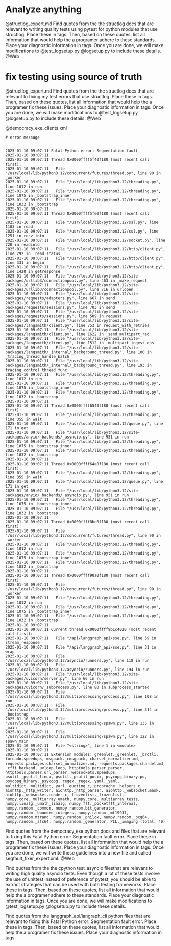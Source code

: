 # Analyze anything

@structlog_expert.md  Find quotes from the the structlog docs that are relevant to writing quality tests using pytest for python modules that use structlog. Place these in <quotes> tags. Then, based on these quotes, list all information that would help the a programer adhere to these standards. Place your diagnostic information in <info> tags. Once you are done, we will make modifications to @test_logsetup.py @logsetup.py  to include these details. @Web

# fix testing using source of truth


@structlog_expert.md  Find quotes from the the structlog docs that are relevant to fixing my test errors that use structlog. Place these in <quotes> tags. Then, based on these quotes, list all information that would help the a programer fix these issues. Place your diagnostic information in <info> tags. Once you are done, we will make modifications to @test_logsetup.py @logsetup.py to include these details. @Web



@democracy_exe_clients.xml

```
# error message


2025-01-10 09:07:11 Fatal Python error: Segmentation fault
2025-01-10 09:07:11
2025-01-10 09:07:11 Thread 0x0000ffff5f40f180 (most recent call first):
2025-01-10 09:07:11   File "/usr/local/lib/python3.12/concurrent/futures/thread.py", line 90 in _worker
2025-01-10 09:07:11   File "/usr/local/lib/python3.12/threading.py", line 1012 in run
2025-01-10 09:07:11   File "/usr/local/lib/python3.12/threading.py", line 1075 in _bootstrap_inner
2025-01-10 09:07:11   File "/usr/local/lib/python3.12/threading.py", line 1032 in _bootstrap
2025-01-10 09:07:11
2025-01-10 09:07:11 Thread 0x0000ffff5fe0f180 (most recent call first):
2025-01-10 09:07:11   File "/usr/local/lib/python3.12/ssl.py", line 1103 in read
2025-01-10 09:07:11   File "/usr/local/lib/python3.12/ssl.py", line 1251 in recv_into
2025-01-10 09:07:11   File "/usr/local/lib/python3.12/socket.py", line 720 in readinto
2025-01-10 09:07:11   File "/usr/local/lib/python3.12/http/client.py", line 292 in _read_status
2025-01-10 09:07:11   File "/usr/local/lib/python3.12/http/client.py", line 331 in begin
2025-01-10 09:07:11   File "/usr/local/lib/python3.12/http/client.py", line 1428 in getresponse
2025-01-10 09:07:11   File "/usr/local/lib/python3.12/site-packages/urllib3/connectionpool.py", line 463 in _make_request
2025-01-10 09:07:11   File "/usr/local/lib/python3.12/site-packages/urllib3/connectionpool.py", line 716 in urlopen
2025-01-10 09:07:11   File "/usr/local/lib/python3.12/site-packages/requests/adapters.py", line 667 in send
2025-01-10 09:07:11   File "/usr/local/lib/python3.12/site-packages/requests/sessions.py", line 703 in send
2025-01-10 09:07:11   File "/usr/local/lib/python3.12/site-packages/requests/sessions.py", line 589 in request
2025-01-10 09:07:11   File "/usr/local/lib/python3.12/site-packages/langsmith/client.py", line 753 in request_with_retries
2025-01-10 09:07:11   File "/usr/local/lib/python3.12/site-packages/langsmith/client.py", line 1622 in _send_multipart_req
2025-01-10 09:07:11   File "/usr/local/lib/python3.12/site-packages/langsmith/client.py", line 1512 in _multipart_ingest_ops
2025-01-10 09:07:11   File "/usr/local/lib/python3.12/site-packages/langsmith/_internal/_background_thread.py", line 100 in _tracing_thread_handle_batch
2025-01-10 09:07:11   File "/usr/local/lib/python3.12/site-packages/langsmith/_internal/_background_thread.py", line 193 in tracing_control_thread_func
2025-01-10 09:07:11   File "/usr/local/lib/python3.12/threading.py", line 1012 in run
2025-01-10 09:07:11   File "/usr/local/lib/python3.12/threading.py", line 1075 in _bootstrap_inner
2025-01-10 09:07:11   File "/usr/local/lib/python3.12/threading.py", line 1032 in _bootstrap
2025-01-10 09:07:11
2025-01-10 09:07:11 Thread 0x0000ffff6540f180 (most recent call first):
2025-01-10 09:07:11   File "/usr/local/lib/python3.12/threading.py", line 355 in wait
2025-01-10 09:07:11   File "/usr/local/lib/python3.12/queue.py", line 171 in get
2025-01-10 09:07:11   File "/usr/local/lib/python3.12/site-packages/anyio/_backends/_asyncio.py", line 951 in run
2025-01-10 09:07:11   File "/usr/local/lib/python3.12/threading.py", line 1075 in _bootstrap_inner
2025-01-10 09:07:11   File "/usr/local/lib/python3.12/threading.py", line 1032 in _bootstrap
2025-01-10 09:07:11
2025-01-10 09:07:11 Thread 0x0000ffff64a0f180 (most recent call first):
2025-01-10 09:07:11   File "/usr/local/lib/python3.12/threading.py", line 355 in wait
2025-01-10 09:07:11   File "/usr/local/lib/python3.12/queue.py", line 171 in get
2025-01-10 09:07:11   File "/usr/local/lib/python3.12/site-packages/anyio/_backends/_asyncio.py", line 951 in run
2025-01-10 09:07:11   File "/usr/local/lib/python3.12/threading.py", line 1075 in _bootstrap_inner
2025-01-10 09:07:11   File "/usr/local/lib/python3.12/threading.py", line 1032 in _bootstrap
2025-01-10 09:07:11
2025-01-10 09:07:11 Thread 0x0000ffff8be0f180 (most recent call first):
2025-01-10 09:07:11   File "/usr/local/lib/python3.12/concurrent/futures/thread.py", line 90 in _worker
2025-01-10 09:07:11   File "/usr/local/lib/python3.12/threading.py", line 1012 in run
2025-01-10 09:07:11   File "/usr/local/lib/python3.12/threading.py", line 1075 in _bootstrap_inner
2025-01-10 09:07:11   File "/usr/local/lib/python3.12/threading.py", line 1032 in _bootstrap
2025-01-10 09:07:11
2025-01-10 09:07:11 Thread 0x0000ffff90a0f180 (most recent call first):
2025-01-10 09:07:11   File "/usr/local/lib/python3.12/concurrent/futures/thread.py", line 90 in _worker
2025-01-10 09:07:11   File "/usr/local/lib/python3.12/threading.py", line 1012 in run
2025-01-10 09:07:11   File "/usr/local/lib/python3.12/threading.py", line 1075 in _bootstrap_inner
2025-01-10 09:07:11   File "/usr/local/lib/python3.12/threading.py", line 1032 in _bootstrap
2025-01-10 09:07:11
2025-01-10 09:07:11 Current thread 0x0000ffff9b1c4020 (most recent call first):
2025-01-10 09:07:11   File "/api/langgraph_api/sse.py", line 59 in stream_response
2025-01-10 09:07:11   File "/api/langgraph_api/sse.py", line 31 in wrap
2025-01-10 09:07:11   File "/usr/local/lib/python3.12/asyncio/runners.py", line 118 in run
2025-01-10 09:07:11   File "/usr/local/lib/python3.12/asyncio/runners.py", line 194 in run
2025-01-10 09:07:11   File "/usr/local/lib/python3.12/site-packages/uvicorn/server.py", line 66 in run
2025-01-10 09:07:11   File "/usr/local/lib/python3.12/site-packages/uvicorn/_subprocess.py", line 80 in subprocess_started
2025-01-10 09:07:11   File "/usr/local/lib/python3.12/multiprocessing/process.py", line 108 in run
2025-01-10 09:07:11   File "/usr/local/lib/python3.12/multiprocessing/process.py", line 314 in _bootstrap
2025-01-10 09:07:11   File "/usr/local/lib/python3.12/multiprocessing/spawn.py", line 135 in _main
2025-01-10 09:07:11   File "/usr/local/lib/python3.12/multiprocessing/spawn.py", line 122 in spawn_main
2025-01-10 09:07:11   File "<string>", line 1 in <module>
2025-01-10 09:07:11
2025-01-10 09:07:11 Extension modules: greenlet._greenlet, _brotli, tornado.speedups, msgpack._cmsgpack, charset_normalizer.md, requests.packages.charset_normalizer.md, requests.packages.chardet.md, _cffi_backend, uvloop.loop, httptools.parser.parser, httptools.parser.url_parser, websockets.speedups, psutil._psutil_linux, psutil._psutil_posix, psycopg_binary.pq, psycopg_binary._psycopg, regex._regex, yaml._yaml, multidict._multidict, yarl._quoting_c, propcache._helpers_c, aiohttp._http_writer, aiohttp._http_parser, aiohttp._websocket.mask, aiohttp._websocket.reader_c, frozenlist._frozenlist, numpy.core._multiarray_umath, numpy.core._multiarray_tests, numpy.linalg._umath_linalg, numpy.fft._pocketfft_internal, numpy.random._common, numpy.random.bit_generator, numpy.random._bounded_integers, numpy.random._mt19937, numpy.random.mtrand, numpy.random._philox, numpy.random._pcg64, numpy.random._sfc64, numpy.random._generator, PIL._imaging (total: 40)
```

Find quotes from the democracy_exe python docs and files that are relevant to fixing this Fatal Python error: Segmentation fault error. Place these in <quotes> tags. Then, based on these quotes, list all information that would help the a programer fix these issues. Place your diagnostic information in <info> tags. Once you are done, we will write these guidelines into a new file and called segfault_fixer_expert.xml. @Web

<!-- uv run pytest -s --record-mode=none --pdb --pdbcls bpdb:BPdb --verbose -vvvvvv --showlocals --tb=short tests/test_logsetup.py -k test_logger_initialization -->


Find quotes from the the cpython test_asyncio filesthat are relevant to writing high quality asyncio tests. Even though a lot of these tests involve the use of unittest instead of peference of pytest, you should be able to extract strategies that can be used with both testing frameworks. Place these in <quotes> tags. Then, based on these quotes, list all information that would help the a programer adhere to these standards. Place your diagnostic information in <info> tags. Once you are done, we will make modifications to @test_logsetup.py @logsetup.py  to include these details.



Find quotes from the langgraph_api/langraph_cli python files that are relevant to fixing this  Fatal Python error: Segmentation fault error. Place these in <quotes> tags. Then, based on these quotes, list all information that would help the a programer fix these issues. Place your diagnostic information in <info> tags.
